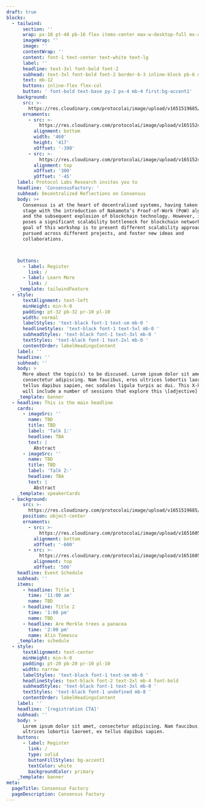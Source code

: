 ```yaml
---
draft: true
blocks:
  - tailwind:
      section: ''
      wrap: px-10 pt-48 pb-16 flex items-center max-w-desktop-full mx-auto
      imageWrap: ''
      image: ''
      contentWrap: ''
      content: font-1 text-center text-white text-lg
      label: ''
      headline: text-3xl font-bold font-2
      subhead: text-3xl font-bold font-2 border-b-3 inline-block pb-6 mb-16
      text: mb-12
      buttons: inline-flex flex-col
      button: ' font-bold text-base py-2 px-4 mb-4 first:bg-accent1'
    background:
      src: >-
        https://res.cloudinary.com/protocolai/image/upload/v1651519685/consensus-factory/hero_bg_gocqtx.png
      ornaments:
        - src: >-
            https://res.cloudinary.com/protocolai/image/upload/v1651524196/consensus-factory/hero-ornament-left_lvldlf.svg
          alignment: bottom
          width: '460'
          height: '417'
          xOffset: '-390'
        - src: >-
            https://res.cloudinary.com/protocolai/image/upload/v1651524200/consensus-factory/hero-ornament-right_dhqhk7.svg
          alignment: top
          xOffset: '300'
          yOffset: '-45'
    label: Protocol Labs Research invites you to
    headline: 'ConsensusFactory: '
    subhead: Decentralized Reflections on Consensus
    body: >+
      Consensus is at the heart of decentralised systems, having taken centre
      stage with the introduction of Nakamoto’s Proof-of-Work (PoW) algorithm
      and the subsequent explosion of blockchain technology. However, it also
      poses a significant scalability bottleneck for blockchain networks. The
      goal of this workshop is to present different scalability approaches being
      pursued across different projects, and foster new ideas and
      collaborations.



    buttons:
      - label: Register
        link: /
      - label: Learn More
        link: /
    _template: tailwindFeature
  - style:
      textAlignment: text-left
      minHeight: min-h-0
      padding: pt-32 pb-32 pr-10 pl-10
      width: normal
      labelStyles: 'text-black font-1 text-sm mb-0 '
      headlineStyles: 'text-black font-1 text-5xl mb-0 '
      subheadStyles: 'text-black font-1 text-3xl mb-0 '
      textStyles: 'text-black font-1 text-2xl mb-0 '
      contentOrder: labelHeadingsContent
    label: ''
    headline: ''
    subhead: ''
    body: >
      More about the topic(s) to be discused. Lorem ipsum dolor sit amet,
      consectetur adipiscing. Nam faucibus, eros ultrices lobortis laoreet, ex
      tellus dapibus sapien, nec sodales ligula turpis ac dui. This X-hour event
      will include a number of sessions that explore this \[adjective] topic.
    _template: banner
  - headline: This is the main headline
    cards:
      - imageSrc: ''
        name: TBD
        title: TBD
        label: 'Talk 1:'
        headline: TBA
        text: |
          Abstract
      - imageSrc: ''
        name: TBD
        title: TBD
        label: 'Talk 2:'
        headline: TBA
        text: |
          Abstract
    _template: speakerCards
  - background:
      src: >-
        https://res.cloudinary.com/protocolai/image/upload/v1651519685/consensus-factory/hero_bg_gocqtx.png
      position: object-center
      ornaments:
        - src: >-
            https://res.cloudinary.com/protocolai/image/upload/v1651605746/consensus-factory/event-ornament-bottom_m9sjeg.svg
          alignment: bottom
          xOffset: '-600'
        - src: >-
            https://res.cloudinary.com/protocolai/image/upload/v1651605750/consensus-factory/event-ornament-top_s0gkrv.svg
          alignment: top
          xOffset: '500'
    headline: Event Schedule
    subhead: ''
    items:
      - headline: Title 1
        time: '11:00 am'
        name: TBD
      - headline: Title 2
        time: '1:00 pm'
        name: TBD
      - headline: Are Merkle trees a panacea
        time: '2:00 pm'
        name: Alin Tomescu
    _template: schedule
  - style:
      textAlignment: text-center
      minHeight: min-h-0
      padding: pt-20 pb-20 pr-10 pl-10
      width: narrow
      labelStyles: 'text-black font-1 text-sm mb-0 '
      headlineStyles: text-black font-2 text-2xl mb-4 font-bold
      subheadStyles: 'text-black font-1 text-3xl mb-0 '
      textStyles: 'text-black font-1 undefined mb-8 '
      contentOrder: labelHeadingsContent
    label: ''
    headline: '[registration CTA]'
    subhead: ''
    body: >
      Lorem ipsum dolor sit amet, consectetur adipiscing. Nam faucibus, eros
      ultrices lobortis laoreet, ex tellus dapibus sapien.
    buttons:
      - label: Register
        link: /
        type: solid
        buttonFillStyles: bg-accent1
        textColor: white
        backgroundColor: primary
    _template: banner
meta:
  pageTitle: Consensus Factory
  pageDescription: Consensus Factory
---
```


